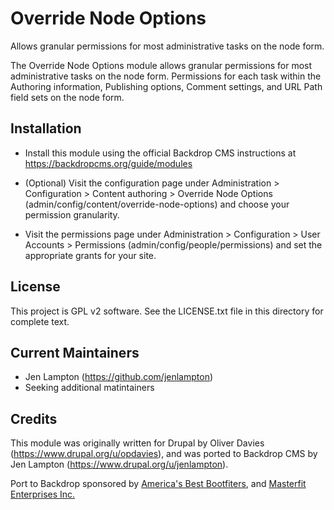Override Node Options
======================

Allows granular permissions for most administrative tasks on the node form.

The Override Node Options module allows granular permissions for most
administrative tasks on the node form. Permissions for each task within the
Authoring information, Publishing options, Comment settings, and URL Path  field sets on the node
form.


Installation
------------

- Install this module using the official Backdrop CMS instructions at
  https://backdropcms.org/guide/modules

- (Optional) Visit the configuration page under Administration >
  Configuration > Content authoring > Override Node Options
  (admin/config/content/override-node-options) and choose your permission
  granularity.

- Visit the permissions page under Administration > Configuration > User
  Accounts > Permissions (admin/config/people/permissions) and set the
  appropriate grants for your site.


License
-------

This project is GPL v2 software. See the LICENSE.txt file in this directory for
complete text.


Current Maintainers
-------------------

- Jen Lampton (https://github.com/jenlampton)
- Seeking additional matintainers


Credits
-------

This module was originally written for Drupal by Oliver Davies
(https://www.drupal.org/u/opdavies), and was ported to Backdrop CMS by Jen Lampton (https://www.drupal.org/u/jenlampton).

Port to Backdrop sponsored by [America's Best Bootfiters](http://www.bootfitters.com), and [Masterfit Enterprises Inc.](http://masterfitinc.com)

